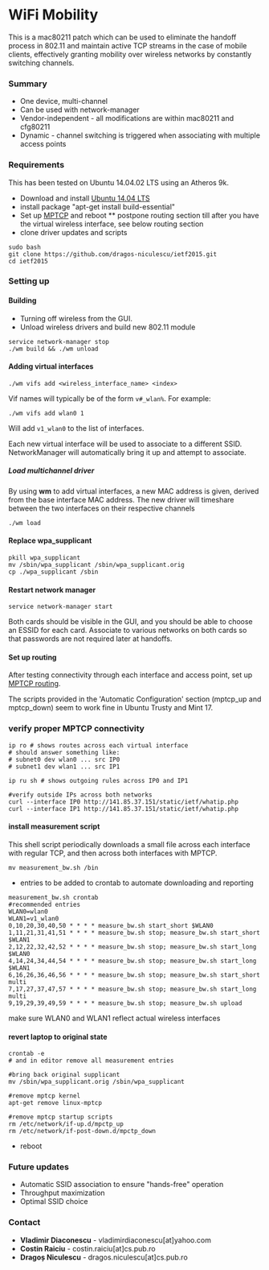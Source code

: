 # WiFi Mobility #

This is a mac80211 patch which can be used to eliminate the handoff process in 802.11 and maintain active TCP streams in the case of mobile clients, effectively granting mobility over wireless networks by constantly switching channels.

### Summary ###

* One device, multi-channel
* Can be used with network-manager
* Vendor-independent - all modifications are within mac80211 and cfg80211
* Dynamic - channel switching is triggered when associating with multiple access points

### Requirements ###

This has been tested on Ubuntu 14.04.02 LTS using an Atheros 9k.

* Download and install [Ubuntu 14.04 LTS](http://www.ubuntu.com/download/desktop)
* install package "apt-get install build-essential" 
* Set up [MPTCP](http://multipath-tcp.org/pmwiki.php/Users/HowToInstallMPTCP?) and reboot
** postpone routing section till after you have the virtual wireless interface, see below routing section
* clone driver updates and scripts 
```
sudo bash 
git clone https://github.com/dragos-niculescu/ietf2015.git 
cd ietf2015
```  


### Setting up ###

#### Building ####

* Turning off wireless from the GUI.
* Unload wireless drivers and build new 802.11 module

```
service network-manager stop 
./wm build && ./wm unload 
```
#### Adding virtual interfaces ####

```
./wm vifs add <wireless_interface_name> <index>
```

Vif names will typically be of the form `v#_wlan%`. For example:

```
./wm vifs add wlan0 1
```

Will add `v1_wlan0` to the list of interfaces.

Each new virtual interface will be used to associate to a different SSID. NetworkManager will automatically bring it up and attempt to associate.


##### Load multichannel driver #####

By using **wm** to add virtual interfaces, a new MAC address is given, derived from the base interface MAC address. The new driver will timeshare between the two interfaces on their respective channels 


```
./wm load
```
 
#### Replace wpa_supplicant ####
```
pkill wpa_supplicant
mv /sbin/wpa_supplicant /sbin/wpa_supplicant.orig
cp ./wpa_supplicant /sbin
```

 
#### Restart network manager ####

```
service network-manager start
```
Both cards should be visible in the GUI, and you should be able to choose an ESSID for each card. 
Associate to various networks on both cards so that passwords are not required later at handoffs. 


#### Set up routing ####

After testing connectivity through each interface and access point, set up [MPTCP routing](http://multipath-tcp.org/pmwiki.php/Users/ConfigureRouting).

The scripts provided in the 'Automatic Configuration' section (mptcp_up and mptcp_down) seem to work fine in Ubuntu Trusty and Mint 17. 


### verify proper MPTCP connectivity 

```
ip ro # shows routes across each virtual interface 
# should answer something like:
# subnet0 dev wlan0 ... src IP0
# subnet1 dev wlan1 ... src IP1

ip ru sh # shows outgoing rules across IP0 and IP1

#verify outside IPs across both networks
curl --interface IP0 http://141.85.37.151/static/ietf/whatip.php
curl --interface IP1 http://141.85.37.151/static/ietf/whatip.php
``` 

#### install measurement script 

This shell script periodically downloads a small file across each interface with regular TCP, and then across both interfaces with MPTCP. 
```
mv measurement_bw.sh /bin
```

* entries to be added to crontab to automate downloading and reporting
```
measurement_bw.sh crontab 
#recommended entries
WLAN0=wlan0
WLAN1=v1_wlan0
0,10,20,30,40,50 * * * * measure_bw.sh start_short $WLAN0   
1,11,21,31,41,51 * * * * measure_bw.sh stop; measure_bw.sh start_short $WLAN1   
2,12,22,32,42,52 * * * * measure_bw.sh stop; measure_bw.sh start_long $WLAN0   
4,14,24,34,44,54 * * * * measure_bw.sh stop; measure_bw.sh start_long $WLAN1   
6,16,26,36,46,56 * * * * measure_bw.sh stop; measure_bw.sh start_short multi
7,17,27,37,47,57 * * * * measure_bw.sh stop; measure_bw.sh start_long multi   
9,19,29,39,49,59 * * * * measure_bw.sh stop; measure_bw.sh upload 
```
make sure WLAN0 and WLAN1 reflect actual wireless interfaces


#### revert laptop to original state 
```
crontab -e 
# and in editor remove all measurement entries

#bring back original supplicant
mv /sbin/wpa_supplicant.orig /sbin/wpa_supplicant 

#remove mptcp kernel 
apt-get remove linux-mptcp 
 
#remove mptcp startup scripts 
rm /etc/network/if-up.d/mpctp_up
rm /etc/network/if-post-down.d/mpctp_down
```

* reboot

### Future updates ###

* Automatic SSID association to ensure "hands-free" operation
* Throughput maximization
* Optimal SSID choice

### Contact ###

* **Vladimir Diaconescu** - vladimirdiaconescu[at]yahoo.com
* **Costin Raiciu** - costin.raiciu[at]cs.pub.ro
* **Dragoș Niculescu** - dragos.niculescu[at]cs.pub.ro
